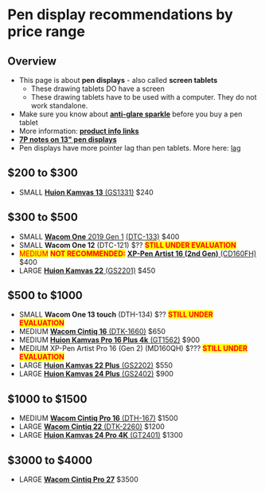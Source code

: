 # Pen display recommendations by price range

## Overview

* This page is about **pen displays** - also called **screen tablets**
  * These drawing tablets DO have a screen&#x20;
  * These drawing tablets have to be used with a computer. They do not work standalone.
* Make sure you know about [**anti-glare sparkle**](../../guides/pen-displays/anti-glare-sparkle.md) before you buy a pen tablet
* More information: [**product info links**](../../product-info/)   &#x20;
* [**7P notes on 13" pen displays**](../../7p-notes/7p-notes-other/7p-notes-huion-gs1331-xppen-cd130fh.md)&#x20;
* Pen displays have more pointer lag than pen tablets. More here: [lag](../../guides/core-features/lag.md)&#x20;

## $200 to $300 &#x20;

* SMALL [**Huion Kamvas 13** (GS1331)](../../product-info/huion/huion-kamvas-13-gs1331.md) $240&#x20;

## $300 to $500

* SMALL [**Wacom One** ](../../product-info/wacom/wacom-one-dtc-133.md)[2019 Gen 1](../../product-info/wacom/one-by-wacom-small-ctl-472.md) [(DTC-133)](../../product-info/wacom/wacom-one-dtc-133.md) $400&#x20;
* SMALL **Wacom One 12** (DTC-121) $?? <mark style="color:red;">**STILL UNDER EVALUATION**</mark>
* <mark style="color:red;">MEDIUM</mark> <mark style="color:red;"></mark><mark style="color:red;">**NOT RECOMMENDED:**</mark> [**XP-Pen Artist 16 (2nd Gen)** (CD160FH)](../../product-info/xp-pen/xp-pen-artist-16-2nd-gen-cd160fh-1.md) $400
* LARGE [**Huion Kamvas 22** (GS2201)](../../product-info/huion/huion-kamvas-22-gs2201.md) $450

## **$500 to $1000**

* SMALL **Wacom One 13 touch** (DTH-134) $?? <mark style="color:red;">**STILL UNDER EVALUATION**</mark>
* MEDIUM [**Wacom Cintiq 16** (DTK-1660)](../../product-info/wacom/wacom-cintiq-16-dtk-1660.md) $650
* MEDIUM [**Huion Kamvas Pro 16 Plus 4k** (GT1562)](../../product-info/huion/huion-kamvas-pro-16-plus-4k-gt1562.md) $900
* MEDIUM XP-Pen Artist Pro 16 (Gen 2) (MD160QH) $??? <mark style="color:red;">**STILL UNDER EVALUATION**</mark>
* LARGE [**Huion Kamvas 22 Plus** (GS2202)](../../product-info/huion/huion-kamvas-22-plus-gs2202.md) $550&#x20;
* LARGE [**Huion Kamvas 24 Plus** (GS2402)](../../product-info/huion/huion-kamvas-24-plus-gs2402.md) $900&#x20;

## $1000 to $1500

* MEDIUM [**Wacom Cintiq Pro 16** (DTH-167)](../../product-info/wacom/wacom-cintiq-pro-16-dth-167.md) $1500
* LARGE [**Wacom Cintiq 22** (DTK-2260)](../../product-info/wacom/wacom-cintiq-22-dtk-2260.md) $1200
* LARGE [**Huion Kamvas 24 Pro 4K** (GT2401)](../../product-info/huion/huion-kamvas-pro-24-4k-gt2401.md) $1300&#x20;

## $3000 to $4000

* LARGE [**Wacom Cintiq Pro 27**](../../product-info/wacom/wacom-cintiq-pro-27-dth-271.md) $3500
